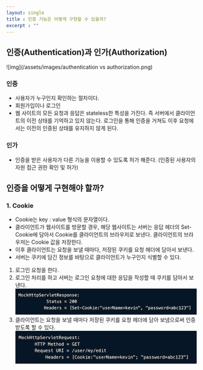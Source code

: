 ```yaml
---
layout: single
title : 인증 기능은 어떻게 구현할 수 있을까?
excerpt : ""
---
```


## 인증(Authentication)과 인가(Authorization)

![img](/assets/images/authentication vs  authorization.png)

### 인증

- 사용자가 누구인지 확인하는 절차이다.
- 회원가입이나 로그인
- 웹 사이트의 모든 요청과 응답은 stateless한 특성을 가진다. 즉 서버에서 클라이언트의 이전 상태를 기억하고 있지 않는다. 로그인을 통해 인증을 거쳐도 이후 요청에서는 이전의 인증된 상태를 유지하지 않게 된다.

### 인가

- 인증을 받은 사용자가 다른 기능을 이용할 수 있도록 허가 해준다. (인증된 사용자의 자원 접근 권한 확인 및 허가)

## 인증을 어떻게 구현해야 할까?

### 1. Cookie

- Cookie는 key : value 형식의 문자열이다.
- 클라이언트가 웹사이트를 방문할 경우, 해당 웹사이트는 서버는 응답 헤더의 Set-Cookie에 담아서 Cookie를 클라이언트의 브라우저로 보낸다. 클라이언트의 브라우저는 Cookie 값을 저장한다.
- 이후 클라이언트는 요청을 보낼 때마다, 저장된 쿠키를 요청 헤더에 담아서 보낸다.
- 서버는 쿠키에 담긴 정보를 바탕으로 클라이언트가 누구인지 식별할 수 있다.

1. 로그인 요청을 한다.
2. 로그인 처리를 하고 서버는 로그인 요청에 대한 응답을 작성할 때 쿠키를 담아서 보낸다.
![img2](/assets/images/Cookie1.png)
3. 클라이언트는 요청을 보낼 때마다 저장된 쿠키를 요청 헤더에 담아 보냄으로써 인증받도록 할 수 있다.
![img3](/assets/images/Cookie2.png)
